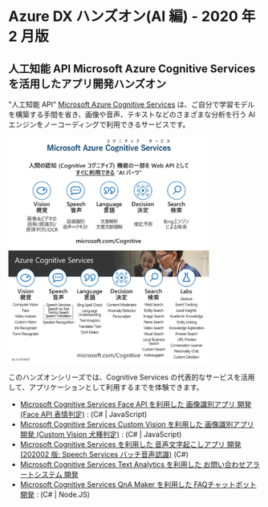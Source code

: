 # Azure DX ハンズオン(AI 編) - 2020 年 2 月版

## 人工知能 API Microsoft Azure Cognitive Services を活用したアプリ開発ハンズオン

"人工知能 API" [Microsoft Azure Cognitive Services](https://www.microsoft.com/cognitive-services/) は、ご自分で学習モデルを構築する手間を省き、画像や音声、テキストなどのさまざまな分析を行う AI エンジンをノーコーディングで利用できるサービスです。

<img src="doc_images/AzureDXHandson_CognitiveServices01.png" width="400"><img src="doc_images/AzureDXHandson_CognitiveServices02.png" width="400">

このハンズオンシリーズでは、Cognitive Services の代表的なサービスを活用して、アプリケーションとして利用するまでを体験できます。

- [Microsoft Cognitive Services Face API を利用した 画像識別アプリ 開発 (Face API 表情判定)](https://github.com/ayako/CogServicesVisionSamples_201906/blob/master/FaceHandson_201912.md) : (C# | JavaScript)
- [Microsoft Cognitive Services Custom Vision を利用した 画像識別アプリ 開発 (Custom Vision 犬種判定)](https://github.com/ayako/CogServicesVisionSamples_201906/blob/master/CustomVisionHandson_dog_201908.md) : (C# | JavaScript)
- [Microsoft Cognitive Services を利用した 音声文字起こしアプリ 開発 (202002 版: Speech Services バッチ音声認識)](https://github.com/ayako/AzureDXHol_AI_202001/blob/master/BatchSTTHandson_202002.md) (C#)
- [Microsoft Cognitive Services Text Analytics を利用した お問い合わせアラートシステム 開発](https://github.com/ayako/NonCodingCognitive_201806/blob/master/NonCodingCognitive_AzureLogicApps.md)
- [Microsoft Cognitive Services QnA Maker を利用した FAQチャットボット 開発](https://github.com/ayako/AzureDXHol_AI_202001/blob/master/QnAMakerHandson_201912.md) : (C# | Node.JS)
